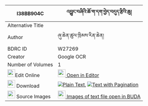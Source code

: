 |I38BB904C|འབྱུང་བཞིའི་ཆོ་ག་དག་བྱེད་བདུད་རྩིའི་ཆུ། 
| --- | --- 
|Alternative Title |
|Author| ཞུ་ཆེན་ཚུལ་ཁྲིམས་རིན་ཆེན།
|BDRC ID | W27269
|Creator | Google OCR
|Number of Volumes| 1
|<img width="25" src="https://img.icons8.com/color/25/000000/edit-property.png">Edit Online| [<img width="25" src="https://avatars.githubusercontent.com/u/45091458?s=200&v=4"> Open in Editor](http://editor.openpecha.org/I38BB904C)
|<img width="25" src="https://img.icons8.com/fluent/48/000000/download-2.png"/>  Download | [![](https://img.icons8.com/color/20/000000/txt.png)Plain Text](https://github.com/Openpecha/I38BB904C/releases/download/v1/jung_shyi_i_choga_dakje_dutsi__plain_I38BB904C.zip), [![](https://img.icons8.com/color/20/000000/txt.png)Text with Pagination](https://github.com/Openpecha/I38BB904C/releases/download/v1/jung_shyi_i_choga_dakje_dutsi__pages_I38BB904C.zip)
|<img width="25" src="https://img.icons8.com/plasticine/100/000000/pictures-folder.png"/>  Source Images | [<img width="25" src="https://library.bdrc.io/icons/BUDA-small.svg"> Images of text file open in BUDA](https://library.bdrc.io/show/bdr:W27269)